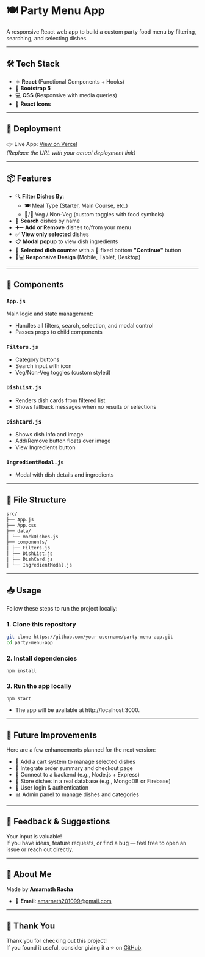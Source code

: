 # 🍽️ Party Menu App

A responsive React web app to build a custom party food menu by filtering, searching, and selecting dishes.

---

## 🛠 Tech Stack

- ⚛️ **React** (Functional Components + Hooks)
- 🎨 **Bootstrap 5**
- 💻 **CSS** (Responsive with media queries)
- 🔣 **React Icons**

---

## 🔗 Deployment

👉 Live App: [View on Vercel](https://your-vercel-app-link.vercel.app)  
_(Replace the URL with your actual deployment link)_

---

## 📦 Features

- 🔍 **Filter Dishes By**:
  - 🍽️ Meal Type (Starter, Main Course, etc.)
  - 🥦/🍗 Veg / Non-Veg (custom toggles with food symbols)
- 🔎 **Search** dishes by name
- ➕➖ **Add or Remove** dishes to/from your menu
- ✅ **View only selected** dishes
- 📋 **Modal popup** to view dish ingredients
- 🔢 **Selected dish counter** with a 📌 fixed bottom **"Continue"** button
- 📱💻 **Responsive Design** (Mobile, Tablet, Desktop)

---

## 🧩 Components

### `App.js`

Main logic and state management:

- Handles all filters, search, selection, and modal control
- Passes props to child components

### `Filters.js`

- Category buttons
- Search input with icon
- Veg/Non-Veg toggles (custom styled)

### `DishList.js`

- Renders dish cards from filtered list
- Shows fallback messages when no results or selections

### `DishCard.js`

- Shows dish info and image
- Add/Remove button floats over image
- View Ingredients button

### `IngredientModal.js`

- Modal with dish details and ingredients

---

## 📁 File Structure

```bash
src/
├── App.js
├── App.css
├── data/
│ └── mockDishes.js
├── components/
│ ├── Filters.js
│ ├── DishList.js
│ ├── DishCard.js
│ └── IngredientModal.js
```

---

## 📥 Usage

Follow these steps to run the project locally:

### 1. Clone this repository

```bash
git clone https://github.com/your-username/party-menu-app.git
cd party-menu-app
```

### 2. Install dependencies

```
npm install
```

### 3. Run the app locally

```
npm start
```

- The app will be available at http://localhost:3000.

---

## 🚀 Future Improvements

Here are a few enhancements planned for the next version:

- 🧾 Add a cart system to manage selected dishes
- 🛒 Integrate order summary and checkout page
- 🔗 Connect to a backend (e.g., Node.js + Express)
- 💾 Store dishes in a real database (e.g., MongoDB or Firebase)
- 👤 User login & authentication
- 📊 Admin panel to manage dishes and categories

---

## 💬 Feedback & Suggestions

Your input is valuable!  
If you have ideas, feature requests, or find a bug — feel free to open an issue or reach out directly.

---

## 🙋 About Me

Made by **Amarnath Racha**

- 📧 **Email**: [amarnath201099@gmail.com](mailto:amarnath201099@gmail.com)

---

## 🙏 Thank You

Thank you for checking out this project!  
If you found it useful, consider giving it a ⭐️ on [GitHub](https://github.com/your-username).
